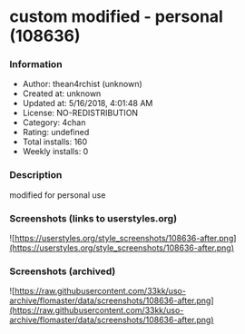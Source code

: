 # custom modified - personal (108636)

### Information
- Author: thean4rchist (unknown)
- Created at: unknown
- Updated at: 5/16/2018, 4:01:48 AM
- License: NO-REDISTRIBUTION
- Category: 4chan
- Rating: undefined
- Total installs: 160
- Weekly installs: 0


### Description
modified for personal use


### Screenshots (links to userstyles.org)
![https://userstyles.org/style_screenshots/108636-after.png](https://userstyles.org/style_screenshots/108636-after.png)


### Screenshots (archived)
![https://raw.githubusercontent.com/33kk/uso-archive/flomaster/data/screenshots/108636-after.png](https://raw.githubusercontent.com/33kk/uso-archive/flomaster/data/screenshots/108636-after.png)
